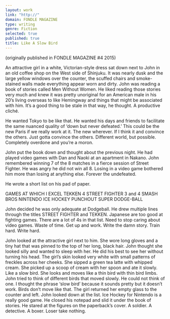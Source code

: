 ```yaml
---
layout: work
link: "http://"
domain: FONDLE MAGAZINE
type: writing
genre: Fiction
selected: true
published: true
title: Like A Slow Bird
---
```



(originally published in FONDLE MAGAZINE #4 2015)    

An attractive girl in a white, Victorian-style dress sat down next to John in an old coffee shop on the West side of Shinjuku. It was nearly dusk and the large yellow windows over the counter, the scuffed chairs and smoke-stained walls made everything appear worn and dirty. John was reading a book of stories called Men Without Women. He liked reading those stories very much and knew it was pretty unoriginal for an American male in his 20’s living overseas to like Hemingway and things that might be associated with him. It’s a good thing to be stale in that way, he thought. A productive cliché. 

He wanted Tokyo to be like that. He wanted his days and friends to facilitate the same nuanced quality of ‘down but never defeated.’ This could be the new Paris if we really work at it. The new wherever. If I think it and convince the others. Just gotta convince the others. Different world, but possible. Completely overdone and you’re a moron.

John put the book down and thought about the previous night. He had played video games with Dan and Naoki at an apartment in Nakano. John remembered winning 7 of the 8 matches in a fierce session of Street Fighter. He was angry he did not win all 8. Losing in a video game bothered him more than losing at anything else. Forever the undefeated. 

He wrote a short list on his pad of paper.

GAMES AT WHICH I EXCEL
TEKKEN 4
STREET FIGHTER 3 and 4
SMASH BROS
NINTENDO ICE HOCKEY
PUNCHOUT
SUPER DODGE-BALL

John decided he was only adequate at Dodgeball. He drew multiple lines through the titles STREET FIGHTER and TEKKEN. Japanese are too good at fighting games. There are a lot of 4s in that list. Need to stop caring about video games. Waste of time. Get up and work. Write the damn story. Train hard. Write hard. 

John looked at the attractive girl next to him. She wore long gloves and a tiny hat that was pinned to the top of her long, black hair. John thought she looked silly and wanted to sleep with her. He did his best to see her without turning his head. The girl’s skin looked very white with small patterns of freckles across her cheeks. She sipped a green tea latte with whipped cream. She picked up a scoop of cream with her spoon and ate it slowly. Like a slow bird. She looks and moves like a thin bird with thin bird limbs. John tried to think of different birds that moved slowly. He could not think of one. I thought the phrase ‘slow bird’ because it sounds pretty but it doesn’t work. Birds don’t move like that. The girl returned her empty glass to the counter and left. John looked down at the list. Ice Hockey for Nintendo is a really good game. He closed his notepad and slid it under the book of stories. He stared at the figures on the paperback’s cover. A soldier. A detective. A boxer. Loser take nothing.
